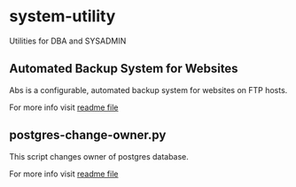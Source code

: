 system-utility
==============

Utilities for DBA and SYSADMIN


Automated Backup System for Websites
------------------------------------

Abs is a configurable, automated backup system for websites on FTP hosts.

For more info visit [readme file](abs/README.md)

postgres-change-owner.py
------------------------

This script changes owner of postgres database.

For more info visit [readme file](postgres-utilities/README.md)

